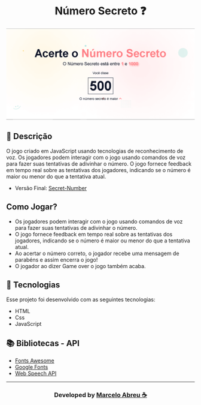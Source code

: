 <h1 align="center">
   Número Secreto ❓
</h1>

<img src="img/Screenshote.png">

## 📝 Descrição

O jogo criado em JavaScript usando tecnologias de reconhecimento de voz.
Os jogadores podem interagir com o jogo usando comandos de voz para fazer suas tentativas de adivinhar o número.
O jogo fornece feedback em tempo real sobre as tentativas dos jogadores, indicando se o número é maior ou menor do que a tentativa atual.

- Versão Final: [Secret-Number](https://marcelo-abreeu.github.io/Secret-Number/)

## Como Jogar?
- Os jogadores podem interagir com o jogo usando comandos de voz para fazer suas tentativas de adivinhar o número.
- O jogo fornece feedback em tempo real sobre as tentativas dos jogadores, indicando se o número é maior ou menor do que a tentativa atual.
- Ao acertar o número correto, o jogador recebe uma mensagem de parabéns e assim encerra o jogo!
- O jogador ao dizer Game over o jogo também acaba.
  
## 🚀 Tecnologias

Esse projeto foi desenvolvido com as seguintes tecnologias:

- HTML
- Css
- JavaScript

## 📚 Bibliotecas - API

- [Fonts Awesome](https://fontawesome.com/)
- [Google Fonts](https://fonts.google.com/)
- [Web Speech API](https://developer.mozilla.org/en-US/docs/Web/API/Web_Speech_API/Using_the_Web_Speech_API)

-----

<h3 align="center"> Developed by <a href="#">Marcelo Abreu ☕</a></h3>
